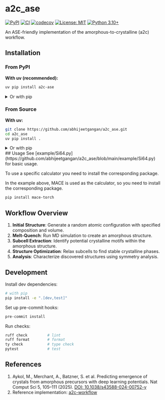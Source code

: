# a2c_ase

[![PyPI](https://img.shields.io/pypi/v/a2c-ase.svg)](https://pypi.org/project/a2c-ase/)
[![CI](https://github.com/abhijeetgangan/a2c_ase/actions/workflows/ci.yml/badge.svg)](https://github.com/abhijeetgangan/a2c_ase/actions/workflows/ci.yml)
[![codecov](https://codecov.io/gh/abhijeetgangan/a2c_ase/branch/main/graph/badge.svg)](https://codecov.io/gh/abhijeetgangan/a2c_ase)
[![License: MIT](https://img.shields.io/badge/License-MIT-yellow.svg)](https://opensource.org/licenses/MIT)
[![Python 3.10+](https://img.shields.io/badge/python-3.10+-blue.svg)](https://www.python.org/downloads/)

An ASE-friendly implementation of the amorphous-to-crystalline (a2c) workflow.

## Installation

### From PyPI

**With uv (recommended):**
```bash
uv pip install a2c-ase
```

<details>
<summary>Or with pip</summary>

```bash
pip install a2c-ase
```
</details>

### From Source

**With uv:**
```bash
git clone https://github.com/abhijeetgangan/a2c_ase.git
cd a2c_ase
uv pip install .
```

<details>
<summary>Or with pip</summary>

```bash
git clone https://github.com/abhijeetgangan/a2c_ase.git
cd a2c_ase
pip install .
```
</details>
## Usage
See [example/Si64.py](https://github.com/abhijeetgangan/a2c_ase/blob/main/example/Si64.py) for basic usage.

To use a specific calculator you need to install the corresponding package.

In the example above, MACE is used as the calculator, so you need to install the corresponding package.

```bash
pip install mace-torch
```

## Workflow Overview

1. **Initial Structure**: Generate a random atomic configuration with specified composition and volume.
2. **Melt-Quench**: Run MD simulation to create an amorphous structure.
3. **Subcell Extraction**: Identify potential crystalline motifs within the amorphous structure.
4. **Structure Optimization**: Relax subcells to find stable crystalline phases.
5. **Analysis**: Characterize discovered structures using symmetry analysis.

## Development

Install dev dependencies:
```bash
# with pip
pip install -e ".[dev,test]"
```

Set up pre-commit hooks:
```bash
pre-commit install
```

Run checks:
```bash
ruff check         # lint
ruff format        # format
ty check           # type check
pytest             # test
```

## References

1. Aykol, M., Merchant, A., Batzner, S. et al. Predicting emergence of crystals from amorphous precursors with deep learning potentials. Nat Comput Sci 5, 105–111 (2025). [DOI: 10.1038/s43588-024-00752-y](https://doi.org/10.1038/s43588-024-00752-y)
2. Reference implementation: [a2c-workflow](https://github.com/jax-md/jax-md/blob/main/jax_md/a2c/a2c_workflow.py)
